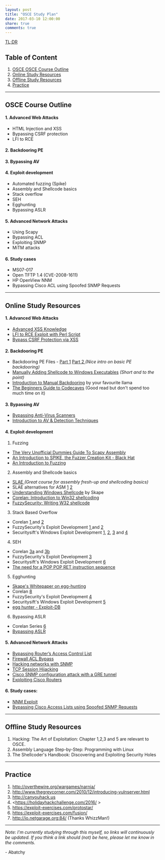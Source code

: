 ```yaml
---
layout: post
title: "OSCE Study Plan"
date: 2017-03-10 12:00:00
share: true
comments: true
---
```


[TL;DR](http://www.wikihow.com/Avoid-Becoming-a-Script-Kiddie)  
    

## Table of Content

1. [OSCE OSCE Course Outline](#osce-course-outline)
2. [Online Study Resources](#online-study-resources)
3. [Offline Study Resources](#offline-study-resources)
4. [Practice](#practice)

---

## OSCE Course Outline

  

#### 1\. Advanced Web Attacks

* HTML Injection and XSS  
* Bypassing CSRF protection  
* LFI to RCE  

#### 2\. Backdooring PE

#### 3\. Bypassing AV

#### 4\. Exploit development

* Automated fuzzing (Spike)  
* Assembly and Shellcode basics  
* Stack overflow  
* SEH  
* Egghunting  
* Bypassing ASLR  

#### 5\. Advanced Network Attacks

* Using Scapy  
* Bypassing ACL  
* Exploiting SNMP  
* MiTM attacks  

#### 6\. Study cases

* MS07-017  
* Open TFTP 1.4 (CVE-2008-1611)  
* HP OpenView NNM  
* Bypassing Cisco ACL using Spoofed SNMP Requests  

---

## Online Study Resources

  

#### 1\. Advanced Web Attacks

* [Advanced XSS Knowledge](https://www.exploit-db.com/papers/13646/)  
* [LFI to RCE Exploit with Perl Script](https://www.exploit-db.com/papers/12992/)   
* [Bypass CSRF Protection via XSS](http://blog.safebuff.com/2016/05/26/Bypass-CSRF-Protection-via-XSS/)   

#### 2\. Backdooring PE

* Backdooring PE Files - [Part 1](http://sector876.blogspot.com/2013/03/backdooring-pe-files-part-1.html) [Part 2  ](http://sector876.blogspot.ca/2013/03/backdooring-pe-files-part-2.html)_(Nice intro on basic PE backdooring)_  
* [Manually Adding Shellcode to Windows Executables](https://v00d00sec.com/2015/09/14/manually-backdooring-windows-executables/) _(Short and to the point)_    
* [Introduction to Manual Backdooring](http://www.abatchy.com/2017/05/introduction-to-manual-backdooring_24.html) by your favourite llama  
* [The Beginners Guide to Codecaves](https://www.codeproject.com/Articles/20240/The-Beginners-Guide-to-Codecaves) (Good read but don't spend too much time on it)

#### 3\. Bypassing AV

* [Bypassing Anti-Virus Scanners](https://dl.packetstormsecurity.net/papers/bypass/bypassing-av.pdf)  
* [Introduction to AV &amp; Detection Techniques](https://pentest.blog/art-of-anti-detection-1-introduction-to-av-detection-techniques/)    

#### 4\. Exploit development

1. Fuzzing  
* [The Very Unofficial Dummies Guide To Scapy Assembly](https://theitgeekchronicles.files.wordpress.com/2012/05/scapyguide1.pdf)  
* [An Introduction to SPIKE, the Fuzzer Creation Kit - Black Hat ](https://www.blackhat.com/presentations/bh-usa-02/bh-us-02-aitel-spike.ppt)  
* [An Introduction to Fuzzing](http://resources.infosecinstitute.com/intro-to-fuzzing/)  

2. Assembly and Shellcode basics  
* [SLAE ](http://www.securitytube-training.com/online-courses/securitytube-linux-assembly-expert/index.html) _(Great course for assembly fresh-up and shellcoding basics)_  
* SLAE alternatives for ASM [1](http://cs.lmu.edu/~ray/notes/nasmtutorial/) [2](http://www.cs.virginia.edu/~evans/cs216/guides/x86.html)  
* [Understanding Windows Shellcode](http://www.hick.org/code/skape/papers/win32-shellcode.pdf) by Skape  
* [Corelan: Introduction to Win32 shellcoding](https://www.corelan.be/index.php/2010/02/25/exploit-writing-tutorial-part-9-introduction-to-win32-shellcoding/)  
* [FuzzySecurity:  Writing W32 shellcode](http://fuzzysecurity.com/tutorials/expDev/6.html)   

3. Stack Based Overflow
* Corelan [1 ](https://www.corelan.be/index.php/2009/07/19/exploit-writing-tutorial-part-1-stack-based-overflows/)and [2](https://www.corelan.be/index.php/2009/07/23/writing-buffer-overflow-exploits-a-quick-and-basic-tutorial-part-2/)  
* FuzzySecurity's Exploit Development [1 ](http://fuzzysecurity.com/tutorials/expDev/1.html) and [2](http://fuzzysecurity.com/tutorials/expDev/2.html)   
* Securitysift's Windows Exploit Development [1](http://www.securitysift.com/windows-exploit-development-part-1-basics/), [2](http://www.securitysift.com/windows-exploit-development-part-2-intro-stack-overflow/), [3](http://www.securitysift.com/windows-exploit-development-part-3-changing-offsets-and-rebased-modules/) and [4](http://www.securitysift.com/windows-exploit-development-part-4-locating-shellcode-jumps/)  
4. SEH  
* Corelan [3a](https://www.corelan.be/index.php/2009/07/25/writing-buffer-overflow-exploits-a-quick-and-basic-tutorial-part-3-seh/) and [3b](https://www.corelan.be/index.php/2009/07/28/seh-based-exploit-writing-tutorial-continued-just-another-example-part-3b/)   
* FuzzySecurity's Exploit Development [3](http://fuzzysecurity.com/tutorials/expDev/3.html)  
* Securitysift's Windows Exploit Development [6](http://www.securitysift.com/windows-exploit-development-part-6-seh-exploits/)  
* [The need for a POP POP RET instruction sequence ](https://dkalemis.wordpress.com/2010/10/27/the-need-for-a-pop-pop-ret-instruction-sequence/)  
5. Egghunting  
* [Skape's Whitepaper on egg-hunting](http://web.archive.org/web/20061010194043/http://www.hick.org/code/skape/papers/egghunt-shellcode.pdf)  
* Corelan [8](https://www.corelan.be/index.php/2010/01/09/exploit-writing-tutorial-part-8-win32-egg-hunting/)  
* FuzzySecurity's Exploit Development [4](http://fuzzysecurity.com/tutorials/expDev/4.html)  
* Securitysift's Windows Exploit Development [5](http://www.securitysift.com/windows-exploit-development-part-5-locating-shellcode-egghunting/)  
* [egg hunter - Exploit-DB](https://www.exploit-db.com/docs/18482.pdf)   
6. Bypassing ASLR
* Corelan Series [6](https://www.corelan.be/index.php/2009/09/21/exploit-writing-tutorial-part-6-bypassing-stack-cookies-safeseh-hw-dep-and-aslr/)  
* [Bypassing ASLR ](https://www.exploit-db.com/docs/18744.pdf)  

#### 5\. Advanced Network Attacks

* [Bypassing Router’s Access Control List](https://securityshards.wordpress.com/2016/02/05/bypassing-routers-access-control-list-acl/)   
* [Firewall ACL Bypass](http://www.ipv6.cisco.com/c/en/us/td/docs/ios/sec_data_plane/configuration/guide/12_4/sec_data_plane_12_4_book/sec_fwall_acl_bypass.pdf)   
* [Hacking networks with SNMP](https://0x41.no/hacking-networks-with-snmp/)   
* [TCP Session Hijacking](https://www.exploit-db.com/papers/13587/)   
* [Cisco SNMP configuration attack with a GRE tunnel](https://www.symantec.com/connect/articles/cisco-snmp-configuration-attack-gre-tunnel)  
* [Exploiting Cisco Routers](https://www.symantec.com/connect/articles/cisco-snmp-configuration-attack-gre-tunnel)   

#### 6\. Study cases:

* [NNM Exploit](https://www.youtube.com/watch?v=axTthxE-z6A)  
* [Bypassing Cisco Access Lists using Spoofed SNMP Requests](http://web.archive.org/web/20051024151559/http://new.remote-exploit.org/index.php/SNMP_Spoof)   
  
---

## Offline Study Resources

  
1. Hacking: The Art of Exploitation: Chapter 1,2,3 and 5 are relevant to OSCE.  
2. Assembly Language Step-by-Step: Programming with Linux  
3. The Shellcoder's Handbook: Discovering and Exploiting Security Holes  

---

## Practice

1. <http://overthewire.org/wargames/narnia/> 
2. <http://www.thegreycorner.com/2010/12/introducing-vulnserver.html>
3. <http://canyouhack.us>
4. <https://holidayhackchallenge.com/2016/  >
5. <https://exploit-exercises.com/protostar/> 
6. <https://exploit-exercises.com/fusion/>
7. <http://io.netgarage.org:84/> (Thanks WhizzMan!)

---

_Note: I'm currently studying through this myself, so links will continuously be updated. If you think a link should (not) be here, please let me know in the comments._  


\- Abatchy